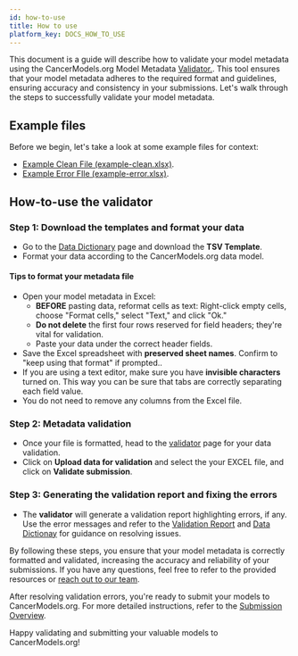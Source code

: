```yaml
---
id: how-to-use
title: How to use
platform_key: DOCS_HOW_TO_USE
---
```

This document is a guide will describe how to validate your model metadata using the CancerModels.org Model Metadata [Validator.](/validator). This tool ensures that your model metadata adheres to the required format and guidelines, ensuring accuracy and consistency in your submissions. Let's walk through the steps to successfully validate your model metadata.

## Example files

Before we begin, let's take a look at some example files for context:

- [Example Clean File (example-clean.xlsx)](/assets/validation_example-clean.xlsx).
- [Example Error FIle (example-error.xlsx)](/assets/validation_example-error.xlsx).


## How-to-use the validator

### Step 1: Download the templates and format your data

- Go to the [Data Dictionary](/dictionary) page and download the **TSV Template**.
- Format your data according to the CancerModels.org data model. 

#### Tips to format your metadata file

- Open your model metadata in Excel:
  - **BEFORE** pasting data, reformat cells as text: Right-click empty cells, choose "Format cells," select "Text," and click "Ok."
  - **Do not delete** the first four rows reserved for field headers; they're vital for validation.
  - Paste your data under the correct header fields.
- Save the Excel spreadsheet with **preserved sheet names**. Confirm to "keep using that format" if prompted..
- If you are using a text editor, make sure you have **invisible characters** turned on. This way you can be sure that tabs are correctly separating each field value.
- You do not need to remove any columns from the Excel file. 

### Step 2: Metadata validation

- Once your file is formatted, head to the [validator](/validator) page for your data validation.
- Click on **Upload data for validation** and select the your EXCEL file, and click on **Validate submission**.

### Step 3: Generating the validation report and fixing the errors

- The **validator** will generate a validation report highlighting errors, if any. Use the error messages and refer to the [Validation Report](/docs/validation/error-report) and [Data Dictionay](/dictionary) for guidance on resolving issues.


By following these steps, you ensure that your model metadata is correctly formatted and validated, increasing the accuracy and reliability of your submissions. If you have any questions, feel free to refer to the provided resources or [reach out to our team](https://www.cancermodels.org/contact).

After resolving validation errors, you're ready to submit your models to CancerModels.org. For more detailed instructions, refer to the [Submission Overview](/docs/submission/submission-overview).

Happy validating and submitting your valuable models to CancerModels.org!